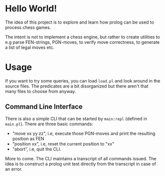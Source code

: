
Hello World!
============

The idea of this project is to explore and learn how prolog can be used to process chess games.

The intent is not to implement a chess engine, but rather to create utilities to e.g
parse FEN-strings, PGN-moves, to verify move correctness, to generate a list of legal moves
etc.


# Usage

If you want to try some queries, you can load `load.pl` and look around in the source files. 
The predicates are a bit disorganized but there aren't that many files to choose from anyway.

## Command Line Interface

There is also a simple CLI that can be started by `main:repl` (defined in `main.pl`).
There are three basic commands:

- "move xx yy zz", i.e, execute those PGN-moves and print the resulting position as FEN
- "position xx", i.e, reset the current position to "xx"
- "abort", i.e, quit the CLI.

More to come. The CLI maintains a transcript of all commands issued. The idea is to
construct a prolog unit test directly from the transcript in case of an error.
